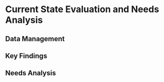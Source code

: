 # Current State Evaluation and Needs Analysis <!-- 1200 words -->

## Data Management 
<!-- 
Evaluate the current state of data management at your organisation, including data source integration, storage, quality, compliance with GDPR/HIPAA, security, and tool effectiveness.
-->

## Key Findings
<!-- 
Highlight key findings and provide actional recommendations
-->

## Needs Analysis
<!--
Detail a comprehensive needs analysis highlighting data related needs and pain points
-->
